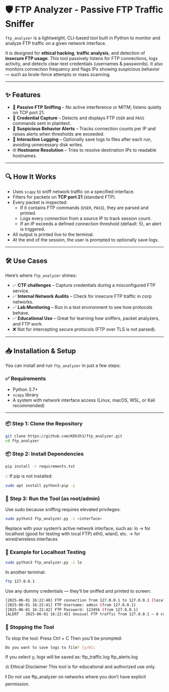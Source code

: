  # 🛡️ FTP Analyzer - Passive FTP Traffic Sniffer

`ftp_analyzer` is a lightweight, CLI-based tool built in Python to monitor and analyze FTP traffic on a given network interface.

It is designed for **ethical hacking**, **traffic analysis**, and detection of **insecure FTP usage**. This tool passively listens for FTP connections, logs activity, and detects clear-text credentials (usernames & passwords). It also monitors connection frequency and flags IPs showing suspicious behavior — such as brute-force attempts or mass scanning.

---

## ✨ Features

- 📡 **Passive FTP Sniffing** – No active interference or MITM; listens quietly on TCP port 21.
- 🧠 **Credential Capture** – Detects and displays FTP `USER` and `PASS` commands sent in plaintext.
- 🚨 **Suspicious Behavior Alerts** – Tracks connection counts per IP and raises alerts when thresholds are exceeded.
- 📄 **Interactive Logging** – Optionally save logs to files after each run, avoiding unnecessary disk writes.
- 🌐 **Hostname Resolution** – Tries to resolve destination IPs to readable hostnames.

---

## 🔍 How It Works

- Uses `scapy` to sniff network traffic on a specified interface.
- Filters for packets on **TCP port 21** (standard FTP).
- Every packet is inspected:
  - If it contains FTP commands (`USER`, `PASS`), they are parsed and printed.
  - Logs every connection from a source IP to track session count.
  - If an IP exceeds a defined connection threshold (default: 5), an alert is triggered.
- All output is printed live to the terminal.
- At the end of the session, the user is prompted to optionally save logs.

---

## 🛠️ Use Cases

Here’s where `ftp_analyzer` shines:

- ✅ **CTF challenges** – Capture credentials during a misconfigured FTP service.
- ✅ **Internal Network Audits** – Check for insecure FTP traffic in corp networks.
- ✅ **Lab Monitoring** – Run in a test environment to see how protocols behave.
- ✅ **Educational Use** – Great for learning how sniffers, packet analyzers, and FTP work.
- ❌ Not for intercepting secure protocols (FTP over TLS is not parsed).

---

## 📥 Installation & Setup

You can install and run `ftp_analyzer` in just a few steps:

### ✅ Requirements

- Python 3.7+
- `scapy` library
- A system with network interface access (Linux, macOS, WSL, or Kali recommended)

---

### 📦 Step 1: Clone the Repository

```bash
git clone https://github.com/KDh3h3/ftp_analyzer.git
cd ftp_analyzer
```

### 📦 Step 2: Install Dependencies

```bash
pip install -r requirements.txt
```

💡 If pip is not installed:
```bash
sudo apt install python3-pip -y
```

### 🔐 Step 3: Run the Tool (as root/admin)
Use sudo because sniffing requires elevated privileges:

```bash
sudo python3 ftp_analyzer.py -i <interface>
```

Replace <interface> with your system’s active network interface, such as:
lo → for localhost (good for testing with local FTP)
eth0, wlan0, etc. → for wired/wireless interfaces

### 🧪 Example for Localhost Testing
```bash
sudo python3 ftp_analyzer.py -i lo
```

In another terminal:
```bash
ftp 127.0.0.1
```

Use any dummy credentials — they’ll be sniffed and printed to screen:

```bash
[2025-06-01 16:22:40] FTP connection from 127.0.0.1 to 127.0.0.1 (localhost)
[2025-06-01 16:22:41] FTP Username: admin (from 127.0.0.1)
[2025-06-01 16:22:42] FTP Password: 123456 (from 127.0.0.1)
[ALERT - 2025-06-01 16:22:45] Unusual FTP traffic from 127.0.0.1 – 6 connections
```

### 🛑 Stopping the Tool
To stop the tool:
Press Ctrl + C
Then you’ll be prompted:
```bash
Do you want to save logs to file? [y/N]:
```
If you select y, logs will be saved as:
ftp_traffic.log
ftp_alerts.log

⚖️ Ethical Disclaimer
This tool is for educational and authorized use only.

❗ Do not use ftp_analyzer on networks where you don’t have explicit permission.
